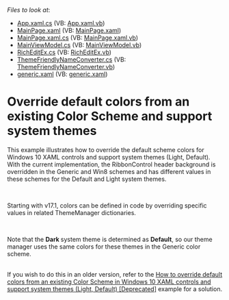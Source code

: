 <!-- default file list -->
*Files to look at*:

* [App.xaml.cs](./CS/App.xaml.cs) (VB: [App.xaml.vb](./VB/ColosSchemesDemo1/App.xaml.vb))
* [MainPage.xaml](./CS/MainPage.xaml) (VB: [MainPage.xaml](./VB/ColosSchemesDemo1/MainPage.xaml))
* [MainPage.xaml.cs](./CS/MainPage.xaml.cs) (VB: [MainPage.xaml.vb](./VB/ColosSchemesDemo1/MainPage.xaml.vb))
* [MainViewModel.cs](./CS/MainViewModel.cs) (VB: [MainViewModel.vb](./VB/ColosSchemesDemo1/MainViewModel.vb))
* [RichEditEx.cs](./CS/RichEditEx.cs) (VB: [RichEditEx.vb](./VB/ColosSchemesDemo1/RichEditEx.vb))
* [ThemeFriendlyNameConverter.cs](./CS/ThemeFriendlyNameConverter.cs) (VB: [ThemeFriendlyNameConverter.vb](./VB/ColosSchemesDemo1/ThemeFriendlyNameConverter.vb))
* [generic.xaml](./CS/Themes/generic.xaml) (VB: [generic.xaml](./VB/ColosSchemesDemo1/Themes/generic.xaml))
<!-- default file list end -->
# Override default colors from an existing Color Scheme and support system themes


<p>This example illustrates how to override the default scheme colors for Windows 10 XAML controls and support system themes (Light, Default). With the current implementation, the RibbonControl header background is overridden in the Generic and Win8 schemes and has different values in these schemes for the Default and Light system themes.</p>
<p> </p>
<p>Starting with v17.1, colors can be defined in code by overriding specific values in related ThemeManager dictionaries.</p>
<p><strong> </strong></p>
<p>Note that the <strong>Dark </strong>system theme is determined as <strong>Default</strong>, so our theme manager uses the same colors for these themes in the Generic color scheme.</p>
<p><br>If you wish to do this in an older version, refer to the <a href="https://www.devexpress.com/Support/Center/p/T404208">How to override default colors from an existing Color Scheme in Windows 10 XAML controls and support system themes (Light, Default) [Deprecated]</a> example for a solution.</p>

<br/>


